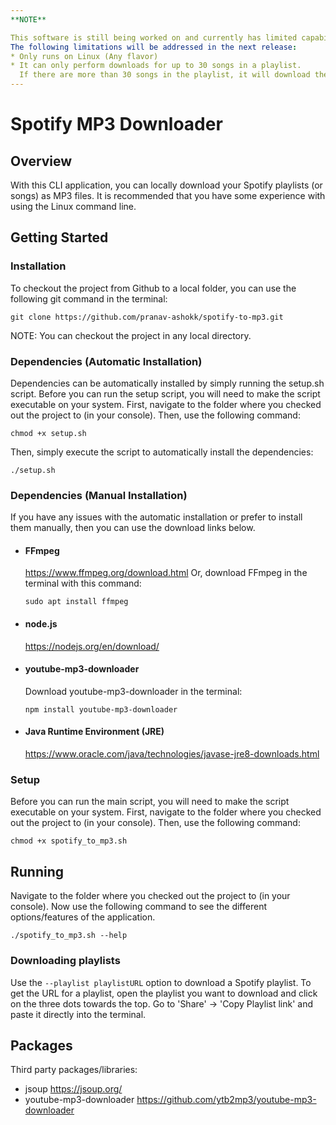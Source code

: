 ```yaml
---
**NOTE**

This software is still being worked on and currently has limited capability. 
The following limitations will be addressed in the next release:
* Only runs on Linux (Any flavor)
* It can only perform downloads for up to 30 songs in a playlist. 
  If there are more than 30 songs in the playlist, it will download the first 30 songs.
---
```


# Spotify MP3 Downloader
## Overview
With this CLI application, you can locally download your Spotify playlists (or songs) as MP3 files. It is recommended that you have some experience with using the Linux command line. 
<!---
You can also download YouTube videos as MP3 files. Additionally, this sofware also provides unique features such as downloading your playlists/songs in an 8D version (some songs may not supported) or in an instrumental/karaoke version.
-->

## Getting Started
### Installation
To checkout the project from Github to a local folder, you can use the following git command in the terminal:

`git clone https://github.com/pranav-ashokk/spotify-to-mp3.git`

NOTE: You can checkout the project in any local directory.

### Dependencies (Automatic Installation)
Dependencies can be automatically installed by simply running the setup.sh script. Before you can run the setup script, you will need to make the script executable on your system. First, navigate to the folder where you checked out the project to (in your console). Then, use the following command:

`chmod +x setup.sh`

Then, simply execute the script to automatically install the dependencies:

`./setup.sh`

### Dependencies (Manual Installation)
If you have any issues with the automatic installation or prefer to install them manually, then you can use the download links below.
* #### FFmpeg
  https://www.ffmpeg.org/download.html
  Or, download FFmpeg in the terminal with this command:

  `sudo apt install ffmpeg`
* #### node.js
  https://nodejs.org/en/download/
* #### youtube-mp3-downloader
  Download youtube-mp3-downloader in the terminal:

  `npm install youtube-mp3-downloader`
* #### Java Runtime Environment (JRE)
  https://www.oracle.com/java/technologies/javase-jre8-downloads.html

### Setup
Before you can run the main script, you will need to make the script executable on your system. First, navigate to the folder where you checked out the project to (in your console). Then, use the following command:

`chmod +x spotify_to_mp3.sh`

## Running
Navigate to the folder where you checked out the project to (in your console). Now use the following command to see the different options/features of the application.

`./spotify_to_mp3.sh --help`

### Downloading playlists
Use the `--playlist playlistURL` option to download a Spotify playlist. To get the URL for a playlist, open the playlist you want to download and click on the three dots towards the top. Go to 'Share' -> 'Copy Playlist link' and paste it directly into the terminal.

## Packages
Third party packages/libraries:
* jsoup
  https://jsoup.org/
* youtube-mp3-downloader
  https://github.com/ytb2mp3/youtube-mp3-downloader
